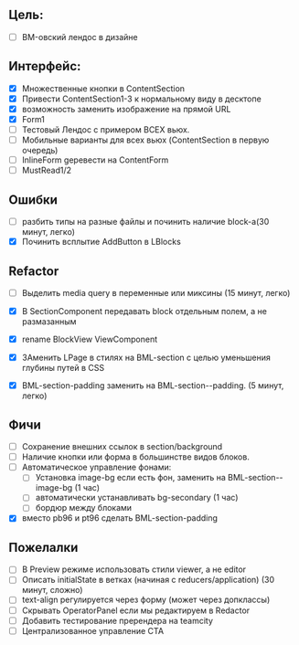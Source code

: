 ## Цель:

* [ ] BM-овский лендос в дизайне

## Интерфейс:

* [x] Множественные кнопки в ContentSection
* [x] Привести ContentSection1-3 к нормальному виду в десктопе
* [x] возможность заменить изображение на прямой URL
* [x] Form1
* [ ] Тестовый Лендос с примером ВСЕХ вьюх.
* [ ] Мобильные варианты для всех вьюх (ContentSection в первую очередь)
* [ ] InlineForm gеревести на ContentForm
* [ ] MustRead1/2

## Ошибки

* [ ] разбить типы на разные файлы и починить наличие block-а(30 минут, легко)
* [x] Починить всплытие AddButton в LBlocks

## Refactor

* [ ] Выделить media query в переменные или миксины (15 минут, легко)
* [x] В SectionComponent передавать block отдельным полем, а не размазанным
* [x] rename BlockView ViewComponent
* [x] ЗАменить LPage в стилях на BML-section с целью уменьшения глубины путей в CSS
* [x] BML-section-padding заменить на BML-section--padding. (5 минут, легко)


## Фичи

* [ ] Сохранение внешних ссылок в section/background
* [ ] Наличие кнопки или форма в большинстве видов блоков.
* [ ] Автоматическое управление фонами:
    * [ ] Установка image-bg если есть фон, заменить на BML-section--image-bg (1
        час)
    * [ ] автоматически устанавливать bg-secondary (1 час)
    * [ ] бордюр между блоками

* [x] вместо pb96 и pt96 сделать BML-section-padding

## Пожелалки

* [ ] В Preview режиме использовать стили viewer, а не editor
* [ ] Описать initialState в ветках (начиная с reducers/application) (30 минут, сложно)
* [ ] text-align регулируется через форму (может через допклассы)
* [ ] Скрывать OperatorPanel если мы редактируем в Redactor
* [ ] Добавить тестирование пререндера на teamcity
* [ ] Централизованное управление CTA
